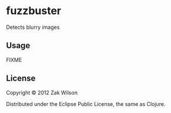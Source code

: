# fuzzbuster

Detects blurry images

## Usage

FIXME

## License

Copyright © 2012 Zak Wilson

Distributed under the Eclipse Public License, the same as Clojure.
